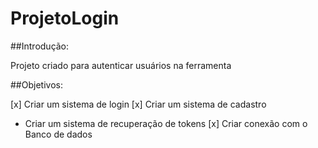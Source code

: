 # ProjetoLogin

##Introdução:

Projeto criado para autenticar usuários na ferramenta 

##Objetivos:

[x] Criar um sistema de login
[x] Criar um sistema de cadastro
-   Criar um sistema de recuperação de tokens
[x] Criar conexão com o Banco de dados
